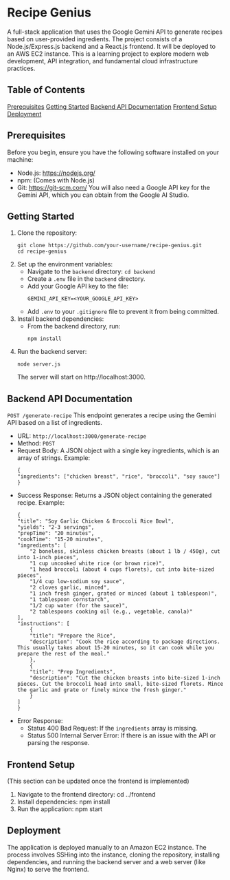 # Recipe Genius
A full-stack application that uses the Google Gemini API to generate recipes based on user-provided ingredients. The project consists of a Node.js/Express.js backend and a React.js frontend. It will be deployed to an AWS EC2 instance. This is a learning project to explore modern web development, API integration, and fundamental cloud infrastructure practices.

## Table of Contents
[Prerequisites](#prerequisites)
[Getting Started](#getting-started)
[Backend API Documentation](#backend-api-documentation)
[Frontend Setup](#frontend-setup)
[Deployment](#deployment)

## Prerequisites
Before you begin, ensure you have the following software installed on your machine:
- Node.js: https://nodejs.org/
- npm: (Comes with Node.js)
- Git: https://git-scm.com/
You will also need a Google API key for the Gemini API, which you can obtain from the Google AI Studio.

## Getting Started
1. Clone the repository:
    ```
    git clone https://github.com/your-username/recipe-genius.git
    cd recipe-genius
    ```
2. Set up the environment variables:
    - Navigate to the ``backend`` directory: ``cd backend``
    - Create a ``.env`` file in the ``backend`` directory.
    - Add your Google API key to the file:
        ```
        GEMINI_API_KEY=<YOUR_GOOGLE_API_KEY>
        ```
    - Add ``.env`` to your ``.gitignore`` file to prevent it from being committed.
3. Install backend dependencies:
    - From the backend directory, run:
        ```
        npm install
         ```
4. Run the backend server:
    ```
    node server.js
    ```
    The server will start on http://localhost:3000.

## Backend API Documentation
``POST /generate-recipe``
This endpoint generates a recipe using the Gemini API based on a list of ingredients.
- URL: ``http://localhost:3000/generate-recipe``
- Method: ``POST``
- Request Body: A JSON object with a single key ingredients, which is an array of strings.
    Example:
    ```
    {
    "ingredients": ["chicken breast", "rice", "broccoli", "soy sauce"]
    }
    ```
- Success Response: Returns a JSON object containing the generated recipe.
    Example:
    ```
    {
    "title": "Soy Garlic Chicken & Broccoli Rice Bowl",
    "yields": "2-3 servings",
    "prepTime": "20 minutes",
    "cookTime": "15-20 minutes",
    "ingredients": [
        "2 boneless, skinless chicken breasts (about 1 lb / 450g), cut into 1-inch pieces",
        "1 cup uncooked white rice (or brown rice)",
        "1 head broccoli (about 4 cups florets), cut into bite-sized pieces",
        "1/4 cup low-sodium soy sauce",
        "2 cloves garlic, minced",
        "1 inch fresh ginger, grated or minced (about 1 tablespoon)",
        "1 tablespoon cornstarch",
        "1/2 cup water (for the sauce)",
        "2 tablespoons cooking oil (e.g., vegetable, canola)"
    ],
    "instructions": [
        {
        "title": "Prepare the Rice",
        "description": "Cook the rice according to package directions. This usually takes about 15-20 minutes, so it can cook while you prepare the rest of the meal."
        },
        {
        "title": "Prep Ingredients",
        "description": "Cut the chicken breasts into bite-sized 1-inch pieces. Cut the broccoli head into small, bite-sized florets. Mince the garlic and grate or finely mince the fresh ginger."
        }
    ]
    }
    ```
- Error Response:
    - Status 400 Bad Request: If the ``ingredients`` array is missing.
    - Status 500 Internal Server Error: If there is an issue with the API or parsing the response.

## Frontend Setup
(This section can be updated once the frontend is implemented)
1. Navigate to the frontend directory: cd ../frontend
2. Install dependencies: npm install
3. Run the application: npm start

## Deployment
The application is deployed manually to an Amazon EC2 instance. The process involves SSHing into the instance, cloning the repository, installing dependencies, and running the backend server and a web server (like Nginx) to serve the frontend.